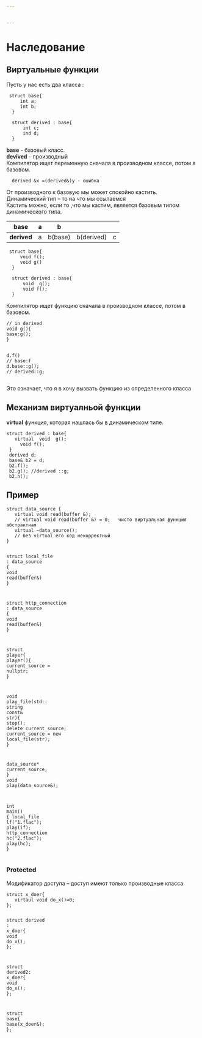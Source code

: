 ```yaml
---


---
```


<h1 id="наследование">Наследование</h1>
<h2 id="виртуальные-функции">Виртуальные функции</h2>
<p>Пусть у нас есть два класса :</p>
<pre class=" language-c"><code class="prism ++ language-c"> <span class="token keyword">struct</span> base<span class="token punctuation">{</span>
     <span class="token keyword">int</span> a<span class="token punctuation">;</span>
     <span class="token keyword">int</span> b<span class="token punctuation">;</span>
  <span class="token punctuation">}</span>
</code></pre>
<pre class=" language-c"><code class="prism ++ language-c">  <span class="token keyword">struct</span> derived <span class="token punctuation">:</span> base<span class="token punctuation">{</span>
      <span class="token keyword">int</span> c<span class="token punctuation">;</span>
      ind d<span class="token punctuation">;</span>
  <span class="token punctuation">}</span>
</code></pre>
<p><strong>base</strong> - базовый класс.<br>
<strong>devived</strong> - производный<br>
Компилятор ищет переменную сначала в производном классе, потом в базовом.</p>
<pre class=" language-c"><code class="prism ++ language-c">  derived <span class="token operator">&amp;</span>x <span class="token operator">=</span><span class="token punctuation">(</span>derived<span class="token operator">&amp;</span><span class="token punctuation">)</span>y <span class="token operator">-</span> ошибка
</code></pre>
<p>От производного к базовую мы может спокойно кастить.<br>
Динамический тип – то на что мы ссылаемся<br>
Кастить можно, если то ,что мы кастим, является  базовым типом динамического типа.</p>

<table>
<thead>
<tr>
<th><strong>base</strong></th>
<th>a</th>
<th>b</th>
<th></th>
<th></th>
</tr>
</thead>
<tbody>
<tr>
<td><strong>derived</strong></td>
<td>a</td>
<td>b(base)</td>
<td>b(derived)</td>
<td>c</td>
</tr>
</tbody>
</table><pre class=" language-c"><code class="prism ++ language-c"> <span class="token keyword">struct</span> base<span class="token punctuation">{</span>
     <span class="token keyword">void</span> <span class="token function">f</span><span class="token punctuation">(</span><span class="token punctuation">)</span><span class="token punctuation">;</span>
     <span class="token keyword">void</span> <span class="token function">g</span><span class="token punctuation">(</span><span class="token punctuation">)</span>
  <span class="token punctuation">}</span>
</code></pre>
<pre class=" language-c"><code class="prism ++ language-c">  <span class="token keyword">struct</span> derived <span class="token punctuation">:</span> base<span class="token punctuation">{</span>
      <span class="token keyword">void</span>  <span class="token function">g</span><span class="token punctuation">(</span><span class="token punctuation">)</span><span class="token punctuation">;</span>
      <span class="token keyword">void</span> <span class="token function">f</span><span class="token punctuation">(</span><span class="token punctuation">)</span><span class="token punctuation">;</span>
  <span class="token punctuation">}</span>
</code></pre>
<p>Компилятор ищет функцию сначала в производном классе, потом в базовом.</p>
<pre class=" language-c"><code class="prism ++ language-c"><span class="token comment">// in derived</span>
<span class="token keyword">void</span> <span class="token function">g</span><span class="token punctuation">(</span><span class="token punctuation">)</span><span class="token punctuation">{</span>
base<span class="token punctuation">:</span><span class="token function">g</span><span class="token punctuation">(</span><span class="token punctuation">)</span><span class="token punctuation">;</span>
<span class="token punctuation">}</span>

d<span class="token punctuation">.</span><span class="token function">f</span><span class="token punctuation">(</span><span class="token punctuation">)</span> <span class="token comment">// base:f </span>
d<span class="token punctuation">.</span>base<span class="token punctuation">:</span><span class="token punctuation">:</span><span class="token function">g</span><span class="token punctuation">(</span><span class="token punctuation">)</span><span class="token punctuation">;</span> <span class="token comment">// derived::g;</span>
</code></pre>
<p>Это означает, что я в  хочу вызвать функцию из определенного класса</p>
<h2 id="механизм-виртуалньой-функции">Механизм виртуалньой функции</h2>
<p><strong>virtual</strong> функция, которая нашлась бы в динамическом типе.</p>
<pre class=" language-c"><code class="prism ++ language-c"><span class="token keyword">struct</span> derived <span class="token punctuation">:</span> base<span class="token punctuation">{</span>
   virtual  <span class="token keyword">void</span>  <span class="token function">g</span><span class="token punctuation">(</span><span class="token punctuation">)</span><span class="token punctuation">;</span>
     <span class="token keyword">void</span> <span class="token function">f</span><span class="token punctuation">(</span><span class="token punctuation">)</span><span class="token punctuation">;</span>
 <span class="token punctuation">}</span>
 derived d<span class="token punctuation">;</span>
 base<span class="token operator">&amp;</span> b2 <span class="token operator">=</span> d<span class="token punctuation">;</span>
 b2<span class="token punctuation">.</span><span class="token function">f</span><span class="token punctuation">(</span><span class="token punctuation">)</span><span class="token punctuation">;</span>
 b2<span class="token punctuation">.</span><span class="token function">g</span><span class="token punctuation">(</span><span class="token punctuation">)</span><span class="token punctuation">;</span> <span class="token comment">//derived ::g;</span>
 b2<span class="token punctuation">.</span><span class="token function">h</span><span class="token punctuation">(</span><span class="token punctuation">)</span><span class="token punctuation">;</span>
</code></pre>
<h2 id="пример">Пример</h2>
<pre class=" language-c"><code class="prism ++ language-c"><span class="token keyword">struct</span> data_source <span class="token punctuation">{</span>
   virtual <span class="token keyword">void</span> <span class="token function">read</span><span class="token punctuation">(</span>buffer <span class="token operator">&amp;</span><span class="token punctuation">)</span><span class="token punctuation">;</span>
   <span class="token comment">// virtual void read(buffer &amp;) = 0;   чисто виртуальная функция абстрактная </span>
   virtual <span class="token operator">~</span><span class="token function">data_source</span><span class="token punctuation">(</span><span class="token punctuation">)</span><span class="token punctuation">;</span> 
   <span class="token comment">// без virtual его код некорректный</span>
<span class="token punctuation">}</span>

<span class="token keyword">struct</span>  local_file <span class="token punctuation">:</span> data_source <span class="token punctuation">{</span>
    <span class="token keyword">void</span> <span class="token function">read</span><span class="token punctuation">(</span>buffer<span class="token operator">&amp;</span><span class="token punctuation">)</span>
<span class="token punctuation">}</span>

<span class="token keyword">struct</span>  http_connection <span class="token punctuation">:</span> data_source <span class="token punctuation">{</span>
    <span class="token keyword">void</span> <span class="token function">read</span><span class="token punctuation">(</span>buffer<span class="token operator">&amp;</span><span class="token punctuation">)</span>
<span class="token punctuation">}</span>

<span class="token keyword">struct</span> player<span class="token punctuation">{</span>
  <span class="token function">player</span><span class="token punctuation">(</span><span class="token punctuation">)</span><span class="token punctuation">{</span>
   	current_source <span class="token operator">=</span> nullptr<span class="token punctuation">;</span>
  <span class="token punctuation">}</span>
   
  <span class="token keyword">void</span> <span class="token function">play_file</span><span class="token punctuation">(</span>std<span class="token punctuation">:</span><span class="token punctuation">:</span> string <span class="token keyword">const</span><span class="token operator">&amp;</span> str<span class="token punctuation">)</span><span class="token punctuation">{</span>
   	<span class="token function">stop</span><span class="token punctuation">(</span><span class="token punctuation">)</span><span class="token punctuation">;</span>
   	delete current_source<span class="token punctuation">;</span>
   	current_source <span class="token operator">=</span> new <span class="token function">local_file</span><span class="token punctuation">(</span>str<span class="token punctuation">)</span><span class="token punctuation">;</span>
   <span class="token punctuation">}</span>
   
  data_source<span class="token operator">*</span> current_source<span class="token punctuation">;</span>
<span class="token punctuation">}</span>
<span class="token keyword">void</span> <span class="token function">play</span><span class="token punctuation">(</span>data_source<span class="token operator">&amp;</span><span class="token punctuation">)</span><span class="token punctuation">;</span>

<span class="token keyword">int</span> <span class="token function">main</span><span class="token punctuation">(</span><span class="token punctuation">)</span> <span class="token punctuation">{</span>
    local_file <span class="token function">lf</span><span class="token punctuation">(</span><span class="token string">"1.flac"</span><span class="token punctuation">)</span><span class="token punctuation">;</span>
    <span class="token function">play</span><span class="token punctuation">(</span><span class="token keyword">if</span><span class="token punctuation">)</span><span class="token punctuation">;</span>
    http_connection <span class="token function">hc</span><span class="token punctuation">(</span><span class="token string">"2.flac"</span><span class="token punctuation">)</span><span class="token punctuation">;</span>
    <span class="token function">play</span><span class="token punctuation">(</span>hc<span class="token punctuation">)</span><span class="token punctuation">;</span>
<span class="token punctuation">}</span>
</code></pre>
<h3 id="protected">Protected</h3>
<p>Модификатор доступа –  доступ имеют только производные класса</p>
<pre class=" language-c"><code class="prism ++ language-c"><span class="token keyword">struct</span> x_doer<span class="token punctuation">{</span>
   virtaul <span class="token keyword">void</span> <span class="token function">do_x</span><span class="token punctuation">(</span><span class="token punctuation">)</span><span class="token operator">=</span><span class="token number">0</span><span class="token punctuation">;</span>
<span class="token punctuation">}</span><span class="token punctuation">;</span>

<span class="token keyword">struct</span> derived <span class="token punctuation">:</span> x_doer<span class="token punctuation">{</span>
    <span class="token keyword">void</span> <span class="token function">do_x</span><span class="token punctuation">(</span><span class="token punctuation">)</span><span class="token punctuation">;</span>
<span class="token punctuation">}</span><span class="token punctuation">;</span>

<span class="token keyword">struct</span> derived2<span class="token punctuation">:</span> x_doer<span class="token punctuation">{</span>
    <span class="token keyword">void</span> <span class="token function">do_x</span><span class="token punctuation">(</span><span class="token punctuation">)</span><span class="token punctuation">;</span>
<span class="token punctuation">}</span><span class="token punctuation">;</span>

<span class="token keyword">struct</span> base<span class="token punctuation">{</span>
    <span class="token function">base</span><span class="token punctuation">(</span>x_doer<span class="token operator">&amp;</span><span class="token punctuation">)</span><span class="token punctuation">;</span>
<span class="token punctuation">}</span><span class="token punctuation">;</span>

</code></pre>


